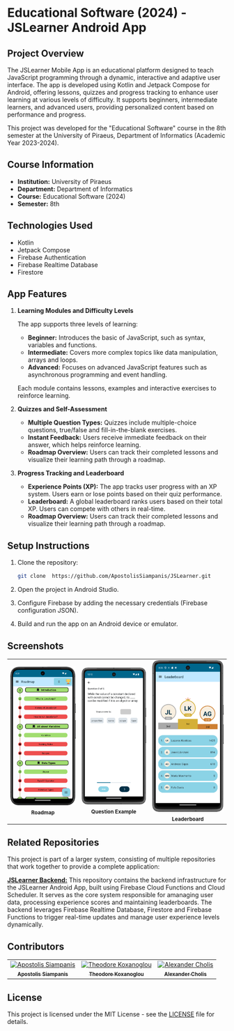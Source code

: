 # Educational Software (2024) - JSLearner Android App

## Project Overview

The JSLearner Mobile App is an educational platform designed to teach JavaScript programming through a dynamic, interactive and adaptive user interface. The app is developed using Kotlin and Jetpack Compose for Android, offering lessons, quizzes and progress tracking to enhance user learning at various levels of difficulty. It supports beginners, intermediate learners, and advanced users, providing personalized content based on performance and progress.

This project was developed for the "Educational Software" course in the 8th semester at the University of Piraeus, Department of Informatics (Academic Year 2023-2024).

## Course Information

- **Institution:** University of Piraeus
- **Department:** Department of Informatics
- **Course:** Educational Software (2024)
- **Semester:** 8th

## Technologies Used

- Kotlin
- Jetpack Compose
- Firebase Authentication
- Firebase Realtime Database
- Firestore

## App Features

1. **Learning Modules and Difficulty Levels**

    The app supports three levels of learning:
   - **Beginner:** Introduces the basic of JavaScript, such as syntax, variables and functions.
   - **Intermediate:** Covers more complex topics like data manipulation, arrays and loops.
   - **Advanced:** Focuses on advanced JavaScript features such as asynchronous programming and event handling.

    Each module contains lessons, examples and interactive exercises to reinforce learning.

2. **Quizzes and Self-Assessment**

   - **Multiple Question Types:** Quizzes include multiple-choice questions, true/false and fill-in-the-blank exercises.
   - **Instant Feedback:** Users receive immediate feedback on their answer, which helps reinforce learning.
   - **Roadmap Overview:** Users can track their completed lessons and visualize their learning path through a roadmap.
  
3. **Progress Tracking and Leaderboard**

   - **Experience Points (XP):** The app tracks user progress with an XP system. Users earn or lose points based on their quiz performance.
   - **Leaderboard:** A global leaderboard ranks users based on their total XP. Users can compete with others in real-time.
   - **Roadmap Overview:** Users can track their completed lessons and visualize their learning path through a roadmap.

## Setup Instructions

1. Clone the repository:
    ```bash
    git clone  https://github.com/ApostolisSiampanis/JSLearner.git
    ```

2. Open the project in Android Studio.
3. Configure Firebase by adding the necessary credentials (Firebase configuration JSON).
4. Build and run the app on an Android device or emulator.

## Screenshots

<table>
  <tr>
    <td align="center">
      <img src="./images/Roadmap.png" alt="Roadmap"/>
      <br/>
      <sub><b>Roadmap</b></sub>
    </td>
    <td align="center">
      <img src="./images/FillinTheBlanks.png" alt="FillinTheBlanks"/>
      <br/>
      <sub><b>Question Example</b></sub>
    </td>
    <td align="center">
      <img src="./images/LeaderboardScreen.png" alt="Leaderboard"/>
      <br/>
      <sub><b>Leaderboard</b></sub>
    </td>
  </tr>
</table>


## Related Repositories
This project is part of a larger system, consisting of multiple repositories that work together to provide a complete application:

**[JSLearner Backend:](https://github.com/thkox/JSLearner-backend)** This repository contains the backend infrastructure for the JSLearner Android App, built using Firebase Cloud Functions and Cloud Scheduler. It serves as the core system responsible for amanaging user data, processing experience scores and maintaining leaderboards. The backend leverages Firebase Realtime Database, Firestore and Firebase Functions to trigger real-time updates and manage user experience levels dynamically.

## Contributors

<table>
  <tr>
    <td align="center"><a href="https://github.com/ApostolisSiampanis"><img src="https://avatars.githubusercontent.com/u/75365398?v=4" width="100px;" alt="Apostolis Siampanis"/><br /><sub><b>Apostolis Siampanis</b></sub></a><br /></td>
    <td align="center"><a href="https://github.com/thkox"><img src="https://avatars.githubusercontent.com/u/79880468?v=4" width="100px;" alt="Theodore Koxanoglou"/><br /><sub><b>Theodore Koxanoglou</b></sub></a><br /></td>
    <td align="center"><a href="https://github.com/AlexanderCholis"><img src="https://avatars.githubusercontent.com/u/66769337?v=4" width="100px;" alt="Alexander Cholis"/><br /><sub><b>Alexander Cholis</b></sub></a><br /></td>
  </tr>
</table>

## License

This project is licensed under the MIT License - see the [LICENSE](./LICENSE) file for details.

